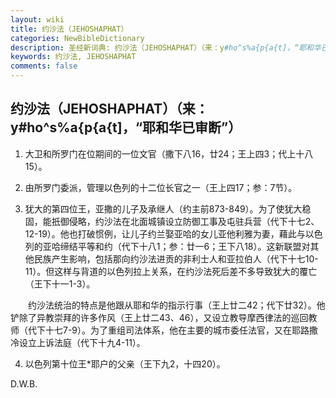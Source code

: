 ```yaml
---
layout: wiki
title: 约沙法（JEHOSHAPHAT）
categories: NewBibleDictionary
description: 圣经新词典: 约沙法（JEHOSHAPHAT）（来：y#ho^s%a{p{a{t]，“耶和华已审断”）
keywords: 约沙法, JEHOSHAPHAT
comments: false
---
```


## 约沙法（JEHOSHAPHAT）（来：y#ho^s%a{p{a{t]，“耶和华已审断”）

1. 大卫和所罗门在位期间的一位文官（撒下八16，廿24；王上四3；代上十八15）。

2. 由所罗门委派，管理以色列的十二位长官之一（王上四17；参：7节）。

3. 犹大的第四位王，亚撒的儿子及承继人（约主前873-849）。为了使犹大稳固，能扺御侵略，约沙法在北面城镇设立防御工事及屯驻兵营（代下十七2、12-19）。他也打破惯例，让儿子约兰娶亚哈的女儿亚他利雅为妻，藉此与以色列的亚哈缔结平等和约（代下十八1；参：廿一6；王下八18）。这新联盟对其他民族产生影响，包括那向约沙法进贡的非利士人和亚拉伯人（代下十七10-11）。但这样与背道的以色列拉上关系，在约沙法死后差不多导致犹大的覆亡（王下十一1-3）。

　　约沙法统治的特点是他跟从耶和华的指示行事（王上廿二42；代下廿32）。他铲除了异教崇拜的许多作风（王上廿二43、46），又设立教导摩西律法的巡回教师（代下十七7-9）。为了重组司法体系，他在主要的城市委任法官，又在耶路撒冷设立上诉法庭（代下十九4-11）。

4. 以色列第十位王*耶户的父亲（王下九2，十四20）。

D.W.B.








